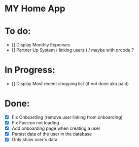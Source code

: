 # MY Home App

# To do:

- [] Display Monthly Expenses
- [] Partner Up System ( linking users ) / maybe with qrcode ?

# In Progress:

- [] Display Most recent shopping list (if not done aka paid)

# Done:

- [x] Fix Onboarding (remove user linking from onboarding)
- [x] Fix Favicon not loading
- [x] Add onboarding page when creating a user
- [x] Persist data of the user in the database
- [x] Only show user's data
